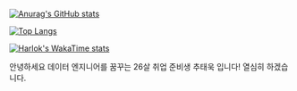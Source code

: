 [![Anurag's GitHub stats](https://github-readme-stats.vercel.app/api?username=TaeUkChu)](https://github.com/anuraghazra/github-readme-stats)

[![Top Langs](https://github-readme-stats.vercel.app/api/top-langs/?username=TaeUkChu&langs_count=8)](https://github.com/anuraghazra/github-readme-stats)

[![Harlok's WakaTime stats](https://github-readme-stats.vercel.app/api/wakatime?username=TaeUkChu)](https://github.com/anuraghazra/github-readme-stats)

안녕하세요 데이터 엔지니어를 꿈꾸는 26살 취업 준비생 추태욱 입니다!
열심히 하겠습니다.
